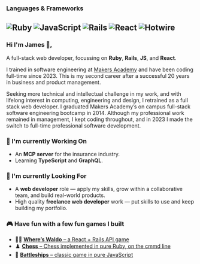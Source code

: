 ### Languages & Frameworks
![Ruby](https://img.shields.io/badge/-Ruby-000?logo=Ruby&logoColor=CC342D)
![JavaScript](https://img.shields.io/badge/-JavaScript-000?logo=JavaScript)
![Rails](https://img.shields.io/badge/-Rails-000?logo=Ruby%20on%20Rails&logoColor=CC0000)
![React](https://img.shields.io/badge/-React-000?logo=React)
![Hotwire](https://img.shields.io/badge/-Hotwire-000?&logo=Hotwire)
-

### Hi I'm James 👋,

A full-stack web developer, focussing on **Ruby**, **Rails**, **JS**, and **React**</sup>.

I trained in software engineering at [Makers Academy](https://makers.tech/software-engineering-bootcamp) and have been coding full-time since 2023. This is my second career after a successful 20 years in business and product management.

Seeking more technical and intellectual challenge in my work, and with lifelong interest in computing, engineering and design, I retrained as a full stack web developer. I graduated Makers Academy’s on campus full-stack software engineering bootcamp in 2014. Although my professional work remained in management, I kept coding throughout, and in 2023 I made the switch to full-time professional software development.

### 🧠 I'm currently Working On

- An **MCP server** for the insurance industry.
- Learning **TypeScript** and **GraphQL**.

### 👀 I'm currently Looking For

- A **web developer** role — apply my skills, grow within a collaborative team, and build real-world products.
- High quality **freelance web developer** work — put skills to use and keep building my portfolio.

### 🎮 Have fun with a few fun games I built
- 🕵️‍♂️ [**Where’s Waldo** – a React + Rails API game](https://www.waldo.bibble.com)
- ♟️ [**Chess** – Chess implemented in pure Ruby, on the cmmd line](https://replit.com/@jbk1/Chess)
- 🚢 [**Battleships** – classic game in pure JavaScript](https://www.battleshiips.bibble.com)
